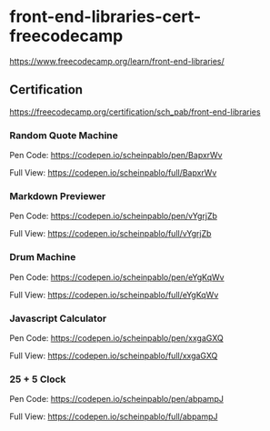 # front-end-libraries-cert-freecodecamp
https://www.freecodecamp.org/learn/front-end-libraries/

## Certification

https://freecodecamp.org/certification/sch_pab/front-end-libraries 

### Random Quote Machine
Pen Code: https://codepen.io/scheinpablo/pen/BapxrWv  

Full View: https://codepen.io/scheinpablo/full/BapxrWv 

### Markdown Previewer
Pen Code: https://codepen.io/scheinpablo/pen/vYgrjZb  

Full View: https://codepen.io/scheinpablo/full/vYgrjZb 

### Drum Machine
Pen Code: https://codepen.io/scheinpablo/pen/eYgKqWv

Full View: https://codepen.io/scheinpablo/full/eYgKqWv

### Javascript Calculator
Pen Code: https://codepen.io/scheinpablo/pen/xxgaGXQ  

Full View: https://codepen.io/scheinpablo/full/xxgaGXQ  

### 25 + 5 Clock
Pen Code: https://codepen.io/scheinpablo/pen/abpampJ  

Full View: https://codepen.io/scheinpablo/full/abpampJ  



